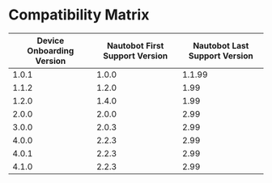 # Compatibility Matrix

| Device Onboarding Version | Nautobot First Support Version | Nautobot Last Support Version |
| ------------------------- | ------------------------------ | ----------------------------- |
| 1.0.1                     | 1.0.0                          | 1.1.99                        |
| 1.1.2                     | 1.2.0                          | 1.99                          |
| 1.2.0                     | 1.4.0                          | 1.99                          |
| 2.0.0                     | 2.0.0                          | 2.99                          |
| 3.0.0                     | 2.0.3                          | 2.99                          |
| 4.0.0                     | 2.2.3                          | 2.99                          |
| 4.0.1                     | 2.2.3                          | 2.99                          |
| 4.1.0                     | 2.2.3                          | 2.99                          |

